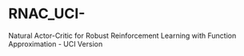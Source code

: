 # RNAC_UCI-
Natural Actor-Critic for Robust Reinforcement Learning with Function Approximation - UCI Version
